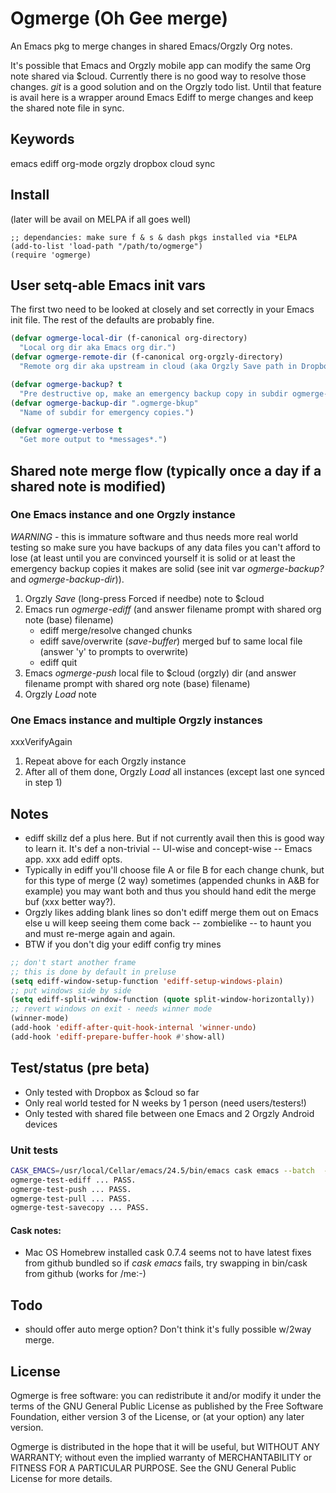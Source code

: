 # Ogmerge (Oh Gee merge)
An Emacs pkg to merge changes in shared Emacs/Orgzly Org notes. 

It's possible that Emacs and Orgzly mobile app can modify the same Org note shared via $cloud. Currently there is no good way to resolve those changes. _git_ is a good solution and on the Orgzly todo list. Until that feature is avail here is a wrapper around Emacs Ediff to merge changes and keep the shared note file in sync. 

## Keywords
emacs ediff org-mode orgzly dropbox cloud sync

## Install
(later will be avail on MELPA if all goes well)

	;; dependancies: make sure f & s & dash pkgs installed via *ELPA
    (add-to-list 'load-path "/path/to/ogmerge")
    (require 'ogmerge)

## User setq-able Emacs init vars
The first two need to be looked at closely and set correctly in your Emacs init file. The rest of the defaults are probably fine.

```lisp
(defvar ogmerge-local-dir (f-canonical org-directory)
  "Local org dir aka Emacs org dir.")
(defvar ogmerge-remote-dir (f-canonical org-orgzly-directory)
  "Remote org dir aka upstream in cloud (aka Orgzly Save path in Dropbox).")

(defvar ogmerge-backup? t
  "Pre destructive op, make an emergency backup copy in subdir ogmerge-backup-dir.")
(defvar ogmerge-backup-dir ".ogmerge-bkup"
  "Name of subdir for emergency copies.")

(defvar ogmerge-verbose t
  "Get more output to *messages*.")
```

## Shared note merge flow (typically once a day if a shared note is modified)
### One Emacs instance and one Orgzly instance
*WARNING* - this is immature software and thus needs more real world testing so make sure you have backups of any data files you can't afford to lose (at least until you are convinced yourself it is solid or at least the emergency backup copies it makes are solid (see init var _ogmerge-backup?_ and _ogmerge-backup-dir_)).

1. Orgzly _Save_ (long-press Forced if needbe) note to $cloud
2. Emacs run _ogmerge-ediff_ (and answer filename prompt with shared org note (base) filename)
   * ediff merge/resolve changed chunks
   * ediff save/overwrite (_save-buffer_) merged buf to same local file (answer 'y' to prompts to overwrite)
   * ediff quit
3. Emacs _ogmerge-push_ local file to $cloud (orgzly) dir (and answer filename prompt with shared org note (base) filename)
4. Orgzly _Load_ note

### One Emacs instance and multiple Orgzly instances
xxxVerifyAgain

1. Repeat above for each Orgzly instance
2. After all of them done, Orgzly _Load_ all instances (except last one synced in step 1)

## Notes
* ediff skillz def a plus here. But if not currently avail then this is good way to learn it. It's def a non-trivial -- UI-wise and concept-wise  -- Emacs app. xxx add ediff opts.
* Typically in ediff you'll choose file A or file B for each change chunk, but for this type of merge (2 way) sometimes (appended chunks in A&B for example) you may want both and thus you should hand edit the merge buf (xxx better way?).
* Orgzly likes adding blank lines so don't ediff merge them out on Emacs else u will keep seeing them come back -- zombielike --  to haunt you and must re-merge again and again.
* BTW if you don't dig your ediff config try mines

```lisp
;; don't start another frame
;; this is done by default in preluse
(setq ediff-window-setup-function 'ediff-setup-windows-plain)
;; put windows side by side
(setq ediff-split-window-function (quote split-window-horizontally))
;; revert windows on exit - needs winner mode
(winner-mode)
(add-hook 'ediff-after-quit-hook-internal 'winner-undo)
(add-hook 'ediff-prepare-buffer-hook #'show-all)
```

## Test/status (pre beta)
* Only tested with Dropbox as $cloud so far
* Only real world tested for N weeks by 1 person (need users/testers!)
* Only tested with shared file between one Emacs and 2 Orgzly Android devices

### Unit tests
```bash
CASK_EMACS=/usr/local/Cellar/emacs/24.5/bin/emacs cask emacs --batch  --script test/ogmerge-test.el
ogmerge-test-ediff ... PASS.
ogmerge-test-push ... PASS.
ogmerge-test-pull ... PASS.
ogmerge-test-savecopy ... PASS.
```

#### Cask notes:
* Mac OS Homebrew installed cask 0.7.4 seems not to have latest fixes from github bundled so if _cask emacs_ fails, try swapping in bin/cask from github (works for /me:-)

## Todo
* should offer auto merge option? Don't think it's fully possible w/2way merge.

## License
Ogmerge is free software: you can redistribute it and/or modify it under the terms of the GNU General Public
License as published by the Free Software Foundation, either version 3 of the License, or (at your option) any
later version.

Ogmerge is distributed in the hope that it will be useful, but WITHOUT ANY WARRANTY; without even the implied
warranty of MERCHANTABILITY or FITNESS FOR A PARTICULAR PURPOSE. See the GNU General Public License for more
details.
